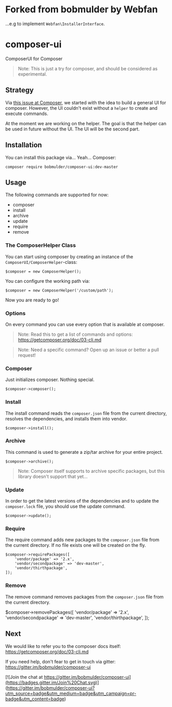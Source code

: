 # Forked from bobmulder by Webfan
...e.g to implement `Webfan\InstallerInterface`.

# composer-ui
ComposerUI for Composer

> Note: This is just a try for composer, and should be considered as experimental.

## Strategy
Via [this issue at Composer](https://github.com/composer/composer/issues/4429), we started with the idea to build
a general UI for composer. However, the UI couldn't exist without a `helper` to create and execute commands.

At the moment we are working on the helper. The goal is that the helper can be used in future without the UI. The UI
will be the second part.

## Installation
You can install this package via... Yeah... Composer:

    composer require bobmulder/composer-ui:dev-master


## Usage
The following commands are supported for now:
- composer
- install
- archive
- update
- require
- remove

### The ComposerHelper Class
You can start using composer by creating an instance of the `ComposerUI/ComposerHelper`-class:

    $composer = new ComposerHelper();

You can configure the working path via:

    $composer = new ComposerHelper('/custom/path');

Now you are ready to go!

### Options
On every command you can use every option that is available at composer.

> Note: Read this to get a list of commands and options: https://getcomposer.org/doc/03-cli.md

> Note: Need a specific command? Open up an issue or better a pull request!

### Composer
Just initializes composer. Nothing special.

    $composer->composer();

### Install
The install command reads the `composer.json` file from the current directory, resolves the dependencies, and installs
them into vendor.

    $composer->install();

### Archive
This command is used to generate a zip/tar archive for your entire project.

    $composer->archive();

> Note: Composer itself supports to archive specific packages, but this library doesn't support that yet...

### Update
In order to get the latest versions of the dependencies and to update the `composer.lock` file, you should use the
update command.

    $composer->update();

### Require
The require command adds new packages to the `composer.json` file from the current directory. If no file exists one will
be created on the fly.

    $composer->requirePackages([
        'vendor/package' => '2.x',
        'vendor/secondpackage' => 'dev-master',
        'vendor/thirthpackage',
    ]);

### Remove
The remove command removes packages from the `composer.json` file from the current directory.

 $composer->removePackages([
        'vendor/package' => '2.x',
        'vendor/secondpackage' => 'dev-master',
        'vendor/thirthpackage',
    ]);

## Next
We would like to refer you to the composer docs itself: https://getcomposer.org/doc/03-cli.md

If you need help, don't fear to get in touch via gitter: https://gitter.im/bobmulder/composer-ui

[![Join the chat at https://gitter.im/bobmulder/composer-ui](https://badges.gitter.im/Join%20Chat.svg)]
(https://gitter.im/bobmulder/composer-ui?utm_source=badge&utm_medium=badge&utm_campaign=pr-badge&utm_content=badge)
